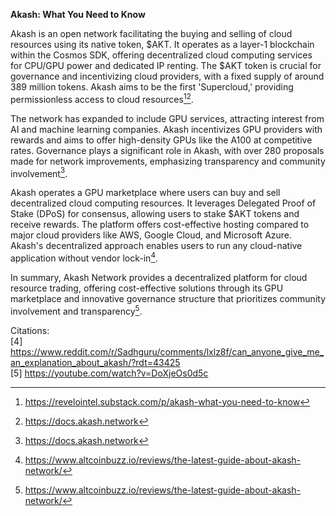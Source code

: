 **Akash: What You Need to Know**

Akash is an open network facilitating the buying and selling of cloud resources using its native token, $AKT. It operates as a layer-1 blockchain within the Cosmos SDK, offering decentralized cloud computing services for CPU/GPU power and dedicated IP renting. The $AKT token is crucial for governance and incentivizing cloud providers, with a fixed supply of around 389 million tokens. Akash aims to be the first 'Supercloud,' providing permissionless access to cloud resources[^1][^2].

The network has expanded to include GPU services, attracting interest from AI and machine learning companies. Akash incentivizes GPU providers with rewards and aims to offer high-density GPUs like the A100 at competitive rates. Governance plays a significant role in Akash, with over 280 proposals made for network improvements, emphasizing transparency and community involvement[^2].

Akash operates a GPU marketplace where users can buy and sell decentralized cloud computing resources. It leverages Delegated Proof of Stake (DPoS) for consensus, allowing users to stake $AKT tokens and receive rewards. The platform offers cost-effective hosting compared to major cloud providers like AWS, Google Cloud, and Microsoft Azure. Akash's decentralized approach enables users to run any cloud-native application without vendor lock-in[^3].

In summary, Akash Network provides a decentralized platform for cloud resource trading, offering cost-effective solutions through its GPU marketplace and innovative governance structure that prioritizes community involvement and transparency[^3].

Citations:
<br>[4] https://www.reddit.com/r/Sadhguru/comments/lxlz8f/can_anyone_give_me_an_explanation_about_akash/?rdt=43425
<br>[5] https://youtube.com/watch?v=DoXjeOs0d5c

[^1]: https://revelointel.substack.com/p/akash-what-you-need-to-know
[^2]: https://docs.akash.network
[^3]: https://www.altcoinbuzz.io/reviews/the-latest-guide-about-akash-network/
